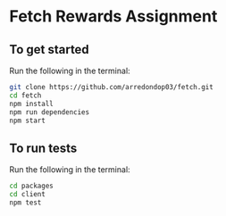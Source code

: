 # Fetch Rewards Assignment

## To get started

Run the following in the terminal:

```bash
git clone https://github.com/arredondop03/fetch.git
cd fetch
npm install
npm run dependencies
npm start
```

## To run tests

Run the following in the terminal:

```bash
cd packages
cd client
npm test
```